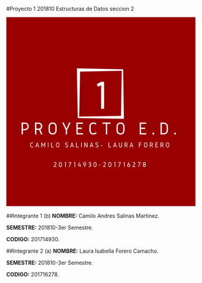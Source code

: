 #Proyecto 1 201810 Estructuras de Datos seccion 2


![Proyecto 1](/img/banner.png)

##Integrante 1 (b)
__NOMBRE:__ Camilo Andres Salinas Martinez. 

__SEMESTRE:__ 201810-3er Semestre.

__CODIGO:__ 201714930.

##Integrante 2 (a)
__NOMBRE:__ Laura Isabella Forero Camacho. 

__SEMESTRE:__ 201810-3er Semestre.

__CODIGO:__ 201716278.
